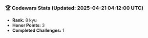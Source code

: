 ### 🏆 Codewars Stats (Updated: 2025-04-21 04:12:00 UTC)

- **Rank:** 8 kyu
- **Honor Points:** 3
- **Completed Challenges:** 1
